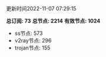 更新时间2022-11-07 07:29:15

**总订阅: 73**
**总节点: 2214**
**有效节点: 1024**
- ss节点: 573
- v2ray节点: 296
- trojan节点: 155
